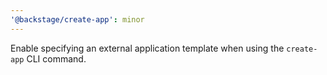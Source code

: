 ```yaml
---
'@backstage/create-app': minor
---
```


Enable specifying an external application template when using the `create-app` CLI command.
